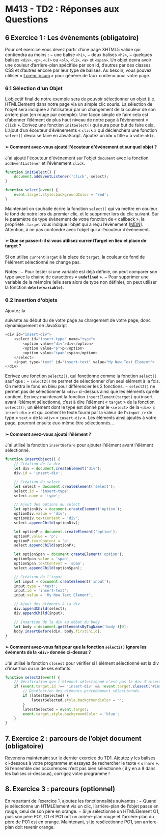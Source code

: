 # M413 - TD2 : Réponses aux Questions

## 6 Exercice 1 : Les évènements (obligatoire)

Pour cet exercice vous devez partir d’une page XHTML5 valide qui contiendra au moins :
− une balise `<h1>`,
− deux balises `<h2>`,
− quelques balises `<div>`, `<p>`, `<ul>` ou `<ol>`, `<li>`, `<a>` et `<span>`.
Un objet devra avoir une couleur d’arrière-plan spécifiée par son id, d’autres par des classes CSS
et d’autres encore par leur type de balises.
Au besoin, vous pouvez utiliser « [Lorem Ipsum](https://fr.lipsum.com/) » pour générer de faux contenu pour votre page.

### 6.1 Sélection d'un Objet

L’objectif final de notre exemple sera de pouvoir sélectionner un objet (i.e. HTMLElement) dans
notre page via un simple clic souris.
La sélection de l’objet sera indiquée à l’utilisateur par un changement de la couleur de son arrière plan (en rouge par
exemple).
Une façon simple de faire cela est d’abonner l’élément de plus haut niveau de notre page à
l’évènement « `click` ».
Ecrivez une fonction `initSelect()` qui aura pour but de faire cela.
L’ajout d’un écouteur d’évènements « `click` » qui déclenchera une fonction `select()` devra se faire
en JavaScript.
Ajoutez un id= « title » à votre `<h1>`.

#### ➢ Comment avez-vous ajouté l'écouteur d'évènement et sur quel objet ?

J'ai ajouté l'écouteur d'évènement sur l'objet `document` avec la fonction `addEventListener` et l'évènement `click`.

````javascript
function initSelect() {
    document.addEventListener('click', select);
}

function select(event) {
    event.target.style.backgroundColor = 'red';
}
````

Maintenant on souhaite écrire la fonction `select()` qui va mettre en couleur le fond de notre lors du
premier clic, et le supprimer lors du clic suivant.
Sur le paramètre de type évènement de votre fonction de « callback », la propriété `.target` vous
indique l’objet qui a reçu l’évènement [[MDN](https://developer.mozilla.org/fr/docs/Web/API/Event/target)].
Attention, à ne pas confondre avec l’objet qui à l’écouteur d’évènement.

#### ➢ Que se passe-t-il si vous utilisez currentTarget en lieu et place de target ?

Si on utilise `currentTarget` à la place de `target`, la couleur de fond de l'élément sélectionné ne change pas.

Notes :
− Pour tester si une variable est déjà définie, on peut comparer son type avec la chaine de
caractères « **`undefined`** ».
− Pour supprimer une variable de la mémoire (elle sera alors de type non définie), on peut
utiliser la fonction **`delete(variable)`**.

### 6.2 Insertion d'objets

Ajoutez la <div> suivante au début du <body> de votre page au chargement de votre page, donc
dynamiquement en JavaScript

````javascript
<div id="insert-div">
    <select id="insert-type" name="type">
        <option value="div">div</option>
        <option value="p">p</option>
        <option value="span">span</option>
    </select>
    <input type="text" id="insert-text" value="My New Text Element">
</div>
````

Ecrivez une fonction `select2()`, qui fonctionne comme la fonction `select()` sauf que :
− `select2()` ne permet de sélectionner d’un seul élément à la fois.
On mettra le fond en bleu pour différencier les 2 fonctions.
− `select2()` ne permet pas de sélectionner la `<div>` ci-dessus ainsi que les éléments qu’elle
contient.
Ecrivez maintenant la fonction `insertElement(target)` qui insert avant l’élément sélectionné, c’est
à dire l’élément « `target` » de la fonction `select2()`, un élément dont le type est donné par le
`<select>` de la `<div>` « `insert-div` » et qui contient le texte fourni par la valeur de l’`<input />` de
type « `text` » de la `<div>` « `insert-div` ».
Les éléments ainsi ajoutés à votre page, pourront ensuite eux-même être sélectionnés…

#### ➢ Comment avez-vous ajouté l’élément ?

J'ai utilisé la fonction `insertBefore` pour ajouter l'élément avant l'élément sélectionné.

````javascript
function insertObject() {
    // Création de la div
    let div = document.createElement('div');
    div.id = 'insert-div';

    // Création du select
    let select = document.createElement('select');
    select.id = 'insert-type';
    select.name = 'type';

    // Ajout des options au select
    let optionDiv = document.createElement('option');
    optionDiv.value = 'div';
    optionDiv.textContent = 'div';
    select.appendChild(optionDiv);

    let optionP = document.createElement('option');
    optionP.value = 'p';
    optionP.textContent = 'p';
    select.appendChild(optionP);

    let optionSpan = document.createElement('option');
    optionSpan.value = 'span';
    optionSpan.textContent = 'span';
    select.appendChild(optionSpan);

    // Création de l'input
    let input = document.createElement('input');
    input.type = 'text';
    input.id = 'insert-text';
    input.value = 'My New Text Element';

    // Ajout des éléments à la div
    div.appendChild(select);
    div.appendChild(input);

    // Insertion de la div au début du body
    let body = document.getElementsByTagName('body')[0];
    body.insertBefore(div, body.firstChild);
}
````

#### ➢ Comment avez-vous fait pour que la fonction `select2()` ignore les évèments de la `<div>` donnée ci-dessus ?

J'ai utilisé la fonction `closest` pour vérifier si l'élément sélectionné est la div d'insertion ou un de ses enfants.

````javascript
function select2(event) {
    // Vérification que l'élément sélectionné n'est pas la div d'insertion
    if (event.target.id !== 'insert-div' && !event.target.closest('#insert-div')) {
        // Désélection des éléments précédemment sélectionnés
        if (latestSelected) {
            latestSelected.style.backgroundColor = '';
        }
        latestSelected = event.target;
        event.target.style.backgroundColor = 'blue';
    }
}
````

## 7. Exercice 2 :  parcours de l’objet document (obligatoire)

Revenons maintenaint sur le dernier exercice du TD1.
Ajoutez y les balises ci-dessous à votre programme et essayez de rechercher le texte « `ornare` ».
Si l’ensemble des occurrences n’est pas bien sélectionné ( il y en a 8 dans les balises ci-dessous),
corrigez votre programme !

## 8. Exercice 3 : parcours (optionnel)

En repartant de l’exercice 1, ajoutez les fonctionnalités suivantes :
− Quand je sélectionne un HTMLElement via un clic, l’arrière-plan de l’objet passe en
rouge, celui de son père en orange.
− Si je sélectionne un HTMLElement O1, puis son père PO1, O1 et PO1 ont un arrière-plan
rouge et l’arrière-plan du père de PO1 est en orange.
Maintenant, si je resélectionne PO1, son arrière-plan doit revenir orange.

